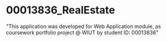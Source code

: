 # 00013836_RealEstate
"This application was developed for Web Application module, as coursework portfolio project @ WIUT by student ID: 00013836"
